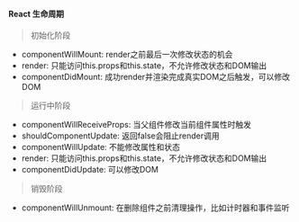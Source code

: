 #### React 生命周期

> 初始化阶段

- componentWillMount: render之前最后一次修改状态的机会
- render: 只能访问this.props和this.state，不允许修改状态和DOM输出
- componentDidMount: 成功render并渲染完成真实DOM之后触发，可以修改DOM

> 运行中阶段

- componentWillReceiveProps: 当父组件修改当前组件属性时触发
- shouldComponentUpdate: 返回false会阻止render调用
- componentWillUpdate: 不能修改属性和状态
- render: 只能访问this.props和this.state，不允许修改状态和DOM输出
- componentDidUpdate: 可以修改DOM

> 销毁阶段

- componentWillUnmount: 在删除组件之前清理操作，比如计时器和事件监听
